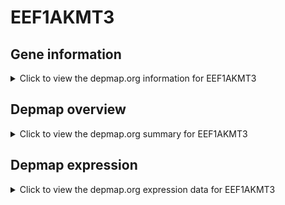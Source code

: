 <h1>EEF1AKMT3</h1>

<h2>Gene information</h2>
<details>
  <summary>Click to view the depmap.org information for EEF1AKMT3</summary>
  <iframe src="https://depmap.org/portal/gene/EEF1AKMT3?tab=about" style="border:none;width:100%;height:800px"></iframe>
</details>

<h2>Depmap overview</h2>
<details>
  <summary>Click to view the depmap.org summary for EEF1AKMT3</summary>
  <iframe src="https://depmap.org/portal/gene/EEF1AKMT3?tab=overview" style="border:none;width:100%;height:800px"></iframe>
</details>

<h2>Depmap expression</h2>
<details>
  <summary>Click to view the depmap.org expression data for EEF1AKMT3</summary>
  <iframe src="https://depmap.org/portal/gene/EEF1AKMT3?tab=characterization" style="border:none;width:100%;height:800px"></iframe>
</details>


<!--
<h2>Reactome Pathway diagram</h2>
PNAME
-->


